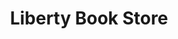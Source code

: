 ---
title: "Liberty Book Store"
url: /karachi/liberty-book-store-khayaban-e-shahbaz/
shop: Bücher
---